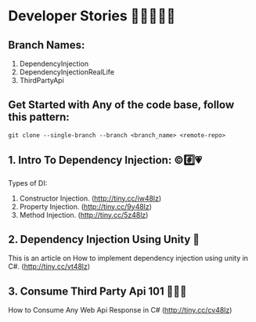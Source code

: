 # Developer Stories 🧛‍♂️🥂😎💥

## Branch Names:
1. DependencyInjection
2. DependencyInjectionRealLife
3. ThirdPartyApi

## Get Started with Any of the code base, follow this pattern:
`git clone --single-branch --branch <branch_name> <remote-repo>`

## 1. Intro To Dependency Injection: ©#️⃣💗
Types of DI: 
1. Constructor Injection. (http://tiny.cc/iw48lz)
2. Property Injection. (http://tiny.cc/9y48lz)
3. Method Injection. (http://tiny.cc/5z48lz)

## 2. Dependency Injection Using Unity 🎫
This is an article on How to implement dependency injection 
using unity in C#. (http://tiny.cc/vt48lz)

## 3. Consume Third Party Api 101 🎈🎃🎨
How to Consume Any Web Api Response in C#
(http://tiny.cc/cv48lz)
